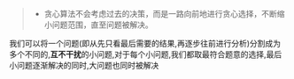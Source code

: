 > - 贪心算法不会考虑过去的决策，而是一路向前地进行贪心选择，不断缩小问题范围，直至问题被解决。

我们可以将一个问题(即从先只看最后需要的结果,再逐步往前进行分析)分割成为多个不同的,**互不干扰**的小问题,对于每个小问题,我们都取最符合题意的选择,最后小问题逐渐解决的同时,大问题也同时被解决